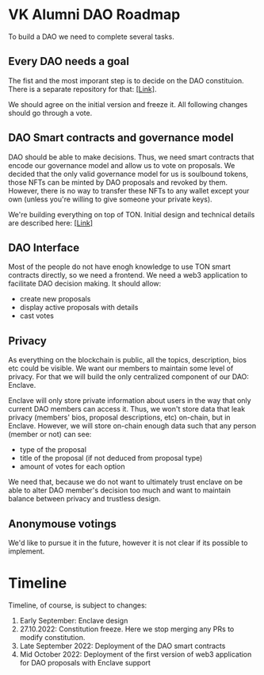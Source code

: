# VK Alumni DAO Roadmap

To build a DAO we need to complete several tasks.

## Every DAO needs a goal

The fist and the most imporant step is to decide on the DAO constituion.
There is a separate repository for that: [[Link]](https://github.com/vkalumnidao/constitution).

We should agree on the initial version and freeze it. All following changes should go through a vote.

## DAO Smart contracts and governance model

DAO should be able to make decisions. Thus, we need smart contracts that encode our governance model and allow us to vote on proposals.
We decided that the only valid governance model for us is soulbound tokens, those NFTs can be minted by DAO proposals and revoked by them.
However, there is no way to transfer these NFTs to any wallet except your own (unless you're willing to give someone your private keys).

We're building everything on top of TON.
Initial design and technical details are described here: [[Link]](DESIGN.md)

## DAO Interface

Most of the people do not have enogh knowledge to use TON smart contracts directly, so we need a frontend.
We need a web3 application to facilitate DAO decision making.
It should allow:

- create new proposals
- display active proposals with details
- cast votes

## Privacy

As everything on the blockchain is public, all the topics, description, bios etc could be visible.
We want our members to maintain some level of privacy. For that we will build the only centralized component of our DAO: Enclave.

Enclave will only store private information about users in the way that only current DAO members can access it.
Thus, we won't store data that leak privacy (members' bios, proposal descriptions, etc) on-chain, but in Enclave.
However, we will store on-chain enough data such that any person (member or not) can see:

- type of the proposal
- title of the proposal (if not deduced from proposal type)
- amount of votes for each option

We need that, because we do not want to ultimately trust enclave on be able to alter DAO member's decision too much and want
to maintain balance between privacy and trustless design.

## Anonymouse votings

We'd like to pursue it in the future, however it is not clear if its possible to implement.

# Timeline

Timeline, of course, is subject to changes:

1. Early September: Enclave design
2. 27.10.2022: Constitution freeze. Here we stop merging any PRs to modify constitution.
3. Late September 2022: Deployment of the DAO smart contracts
4. Mid October 2022: Deployment of the first version of web3 application for DAO proposals with Enclave support
